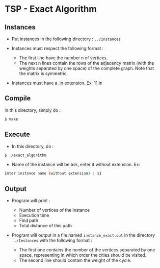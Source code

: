 # TSP - Exact Algorithm

## Instances

 * Put instances in the following directory : `../Instances`
 
 * Instances must respect the following format :  
	- The first line have the number n of vertices.
	- The next n lines contain the rows of the adjacency matrix (with the weights separated by one space) of the complete graph. Note that the matrix is symmetric.
	
 * Instances must have a .in extension. 
	Ex: 11.in
	
	
## Compile

In this directory, simply do :
```bash
$ make
```

## Execute

* In this directory, do :
```bash
$ ./exact_algorithm
```	

* Name of the instance will be ask, enter it without extension. Ex: 
```bash
Enter instance name (without extension) : 11
```
	
## Output

 * Program will print : 
	- Number of vertices of the instance
	- Execution time
	- Find path
	- Total distance of this path
	
 * Program will output in a file named `instance_exact.out` in the directory `../Instances` with the following format :
	- The first one contains the number of the vertices separated by one space, representing in which order the cities should be visited.
	- The second line should contain the weight of the cycle.
